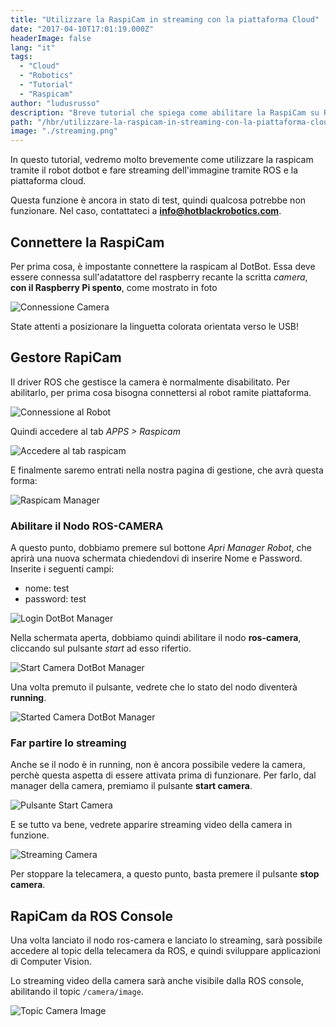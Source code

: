 ```yaml
---
title: "Utilizzare la RaspiCam in streaming con la piattaforma Cloud"
date: "2017-04-10T17:01:19.000Z"
headerImage: false
lang: "it"
tags:
  - "Cloud"
  - "Robotics"
  - "Tutorial"
  - "Raspicam"
author: "ludusrusso"
description: "Breve tutorial che spiega come abilitare la RaspiCam su ROS e la piattaforma di Cloud Robotics"
path: "/hbr/utilizzare-la-raspicam-in-streaming-con-la-piattaforma-cloud/"
image: "./streaming.png"
---
```


In questo tutorial, vedremo molto brevemente come utilizzare la raspicam tramite il robot dotbot e fare streaming dell'immagine tramite ROS e la piattaforma cloud.

Questa funzione è ancora in stato di test, quindi qualcosa potrebbe non funzionare. Nel caso, contattateci a **info@hotblackrobotics.com**.

## Connettere la RaspiCam

Per prima cosa, è impostante connettere la raspicam al DotBot. Essa deve essere connessa sull'adatattore del raspberry recante la scritta _camera_, **con il Raspberry Pi spento**, come mostrato in foto

![Connessione Camera](./maxresdefault.jpg)

State attenti a posizionare la linguetta colorata orientata verso le USB!

## Gestore RapiCam

Il driver ROS che gestisce la camera è normalmente disabilitato. Per abilitarlo, per prima cosa bisogna connettersi al robot ramite piattaforma.

![Connessione al Robot](./connessione.png)

Quindi accedere al tab _APPS > Raspicam_

![Accedere al tab raspicam](./webapp.png)

E finalmente saremo entrati nella nostra pagina di gestione, che avrà questa forma:

![Raspicam Manager](./gestore.png)

### Abilitare il Nodo ROS-CAMERA

A questo punto, dobbiamo premere sul bottone _Apri Manager Robot_, che aprirà una nuova schermata chiedendovi di inserire Nome e Password. Inserite i seguenti campi:

- nome: test
- password: test

![Login DotBot Manager](./login.png)

Nella schermata aperta, dobbiamo quindi abilitare il nodo **ros-camera**, cliccando sul pulsante _start_ ad esso rifertio.

![Start Camera DotBot Manager](./start.png)

Una volta premuto il pulsante, vedrete che lo stato del nodo diventerà **running**.

![Started Camera DotBot Manager](./started.png)

### Far partire lo streaming

Anche se il nodo è in running, non è ancora possibile vedere la camera, perchè questa aspetta di essere attivata prima di funzionare. Per farlo, dal manager della camera, premiamo il pulsante **start camera**.

![Pulsante Start Camera](./gestore-start.png)

E se tutto va bene, vedrete apparire streaming video della camera in funzione.

![Streaming Camera](./streaming.png)

Per stoppare la telecamera, a questo punto, basta premere il pulsante **stop camera**.

## RapiCam da ROS Console

Una volta lanciato il nodo ros-camera e lanciato lo streaming, sarà possibile accedere al topic della telecamera da ROS, e quindi sviluppare applicazioni di Computer Vision.

Lo streaming video della camera sarà anche visibile dalla ROS console, abilitando il topic `/camera/image`.

![Topic Camera Image](./console.png)
